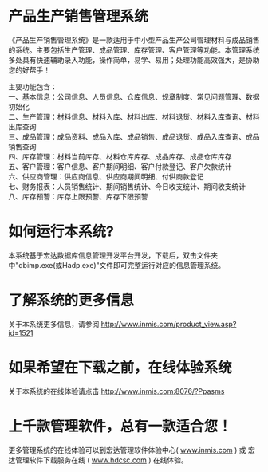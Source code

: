 # 产品生产销售管理系统

《产品生产销售管理系统》是一款适用于中小型产品生产公司管理材料与成品销售的系统。主要包括生产管理、成品管理、库存管理、客户管理等功能。本管理系统多处具有快速辅助录入功能，操作简单，易学、易用；处理功能高效强大，是协助您的好帮手！

主要功能包含：  
一、基本信息：公司信息、人员信息、仓库信息、规章制度、常见问题管理、数据初始化  
二、生产管理：材料信息、材料入库、材料出库、材料退货、材料入库查询、材料出库查询  
三、成品管理：成品资料、成品入库、成品销售、成品退货、成品入库查询、成品销售查询  
四、库存管理：材料当前库存、材料仓库库存、成品库存、成品仓库库存  
五、客户管理：客户信息、客户期间明细、客户付款登记、客户欠款统计  
六、供应商管理：供应商信息、供应商期间明细、付供商款登记  
七、财务报表：人员销售统计、期间销售统计、今日收支统计、期间收支统计  
八、库存预警：库存上限预警、库存下限预警  

# 如何运行本系统?

本系统基于宏达数据库信息管理开发平台开发，下载后，双击文件夹中"dbimp.exe(或Hadp.exe)"文件即可完整运行对应的信息管理系统。

# 了解系统的更多信息

关于本系统更多信息，请参阅:http://www.inmis.com/product_view.asp?id=1521

# 如果希望在下载之前，在线体验系统

关于本系统的在线体验请点击:http://www.inmis.com:8076/?Ppasms

# 上千款管理软件，总有一款适合您！

更多管理系统的在线体验可以到宏达管理软件体验中心( www.inmis.com ) 或 宏达管理软件下载服务在线 ( www.hdcsc.com ) 在线体验。

